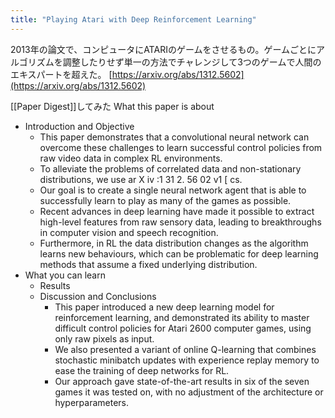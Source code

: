 ```yaml
---
title: "Playing Atari with Deep Reinforcement Learning"
---
```


2013年の論文で、コンピュータにATARIのゲームをさせるもの。ゲームごとにアルゴリズムを調整したりせず単一の方法でチャレンジして3つのゲームで人間のエキスパートを超えた。
[https://arxiv.org/abs/1312.5602](https://arxiv.org/abs/1312.5602)

[[Paper Digest]]してみた
What this paper is about
- Introduction and Objective
    - This paper demonstrates that a convolutional neural network can overcome these challenges to learn successful control policies from raw video data in complex RL environments.
    - To alleviate the problems of correlated data and non-stationary distributions, we use ar X iv :1 31 2. 56 02 v1 [ cs.
    - Our goal is to create a single neural network agent that is able to successfully learn to play as many of the games as possible.
    - Recent advances in deep learning have made it possible to extract high-level features from raw sensory data, leading to breakthroughs in computer vision and speech recognition.
    - Furthermore, in RL the data distribution changes as the algorithm learns new behaviours, which can be problematic for deep learning methods that assume a fixed underlying distribution.
- What you can learn
    - Results
    - Discussion and Conclusions
        - This paper introduced a new deep learning model for reinforcement learning, and demonstrated its ability to master difficult control policies for Atari 2600 computer games, using only raw pixels as input.
        - We also presented a variant of online Q-learning that combines stochastic minibatch updates with experience replay memory to ease the training of deep networks for RL.
        - Our approach gave state-of-the-art results in six of the seven games it was tested on, with no adjustment of the architecture or hyperparameters.